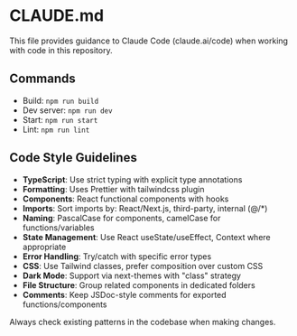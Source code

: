 # CLAUDE.md

This file provides guidance to Claude Code (claude.ai/code) when working with code in this repository.

## Commands
- Build: `npm run build`
- Dev server: `npm run dev`
- Start: `npm run start`
- Lint: `npm run lint`

## Code Style Guidelines
- **TypeScript**: Use strict typing with explicit type annotations
- **Formatting**: Uses Prettier with tailwindcss plugin
- **Components**: React functional components with hooks
- **Imports**: Sort imports by: React/Next.js, third-party, internal (@/*)
- **Naming**: PascalCase for components, camelCase for functions/variables
- **State Management**: Use React useState/useEffect, Context where appropriate
- **Error Handling**: Try/catch with specific error types
- **CSS**: Use Tailwind classes, prefer composition over custom CSS
- **Dark Mode**: Support via next-themes with "class" strategy
- **File Structure**: Group related components in dedicated folders
- **Comments**: Keep JSDoc-style comments for exported functions/components

Always check existing patterns in the codebase when making changes.